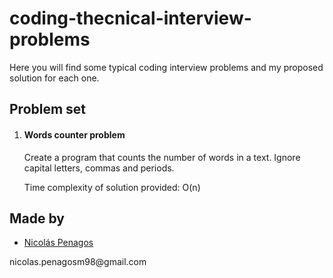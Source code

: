 # coding-thecnical-interview-problems

Here you will find some typical coding interview problems and my proposed solution for each one.

## Problem set

<ol>
  <li><h4>Words counter problem</h4><p>Create a program that counts the number of words in a text. Ignore capital letters, commas and periods.</p><p>Time complexity of solution provided: O(n)</p>
</ol>
    
## Made by
  <ul>
  <li><div><a href="https://github.com/nicolaspenagos" title="Nicolas Penagos">Nicolás Penagos</a>   </div></li>
  </ul> 
     <p>   nicolas.penagosm98@gmail.com </p>

